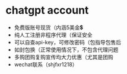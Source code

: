 # chatgpt account
- 免费版账号现货（内涵5美金💲
- 纯人工注册非程序代理（保证安全
- 可以自查api-key，可修改密码（包指导包售后
- 如封包换（正常使用情况下，不包含代理问题
- 多购团购复购宣传均大力优惠（尤其是团购
- wechat联系（shjfxr1218）
